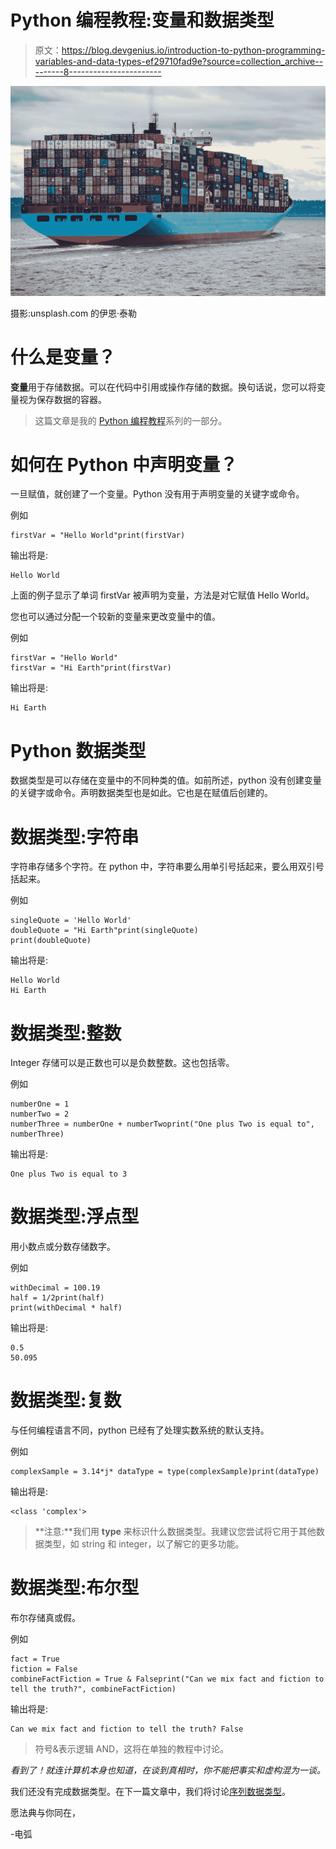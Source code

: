 # Python 编程教程:变量和数据类型

> 原文：<https://blog.devgenius.io/introduction-to-python-programming-variables-and-data-types-ef29710fad9e?source=collection_archive---------8----------------------->

![](img/186a336f7bf6e6b3f2fdfe64dad4dc59.png)

摄影:unsplash.com 的伊恩·泰勒

# 什么是变量？

**变量**用于存储数据。可以在代码中引用或操作存储的数据。换句话说，您可以将变量视为保存数据的容器。

> 这篇文章是我的 [Python 编程教程](https://arc-sosangyo.medium.com/list/introduction-to-python-programming-80e79264dcad)系列的一部分。

# 如何在 Python 中声明变量？

一旦赋值，就创建了一个变量。Python 没有用于声明变量的关键字或命令。

例如

```
firstVar = "Hello World"print(firstVar)
```

输出将是:

```
Hello World
```

上面的例子显示了单词 firstVar 被声明为变量，方法是对它赋值 Hello World。

您也可以通过分配一个较新的变量来更改变量中的值。

例如

```
firstVar = "Hello World"
firstVar = "Hi Earth"print(firstVar)
```

输出将是:

```
Hi Earth
```

# Python 数据类型

数据类型是可以存储在变量中的不同种类的值。如前所述，python 没有创建变量的关键字或命令。声明数据类型也是如此。它也是在赋值后创建的。

# 数据类型:字符串

字符串存储多个字符。在 python 中，字符串要么用单引号括起来，要么用双引号括起来。

例如

```
singleQuote = 'Hello World'
doubleQuote = "Hi Earth"print(singleQuote)
print(doubleQuote)
```

输出将是:

```
Hello World
Hi Earth
```

# 数据类型:整数

Integer 存储可以是正数也可以是负数整数。这也包括零。

例如

```
numberOne = 1
numberTwo = 2
numberThree = numberOne + numberTwoprint("One plus Two is equal to", numberThree)
```

输出将是:

```
One plus Two is equal to 3
```

# 数据类型:浮点型

用小数点或分数存储数字。

例如

```
withDecimal = 100.19
half = 1/2print(half)
print(withDecimal * half)
```

输出将是:

```
0.5
50.095
```

# 数据类型:复数

与任何编程语言不同，python 已经有了处理实数系统的默认支持。

例如

```
complexSample = 3.14*j* dataType = type(complexSample)print(dataType)
```

输出将是:

```
<class 'complex'>
```

> **注意:**我们用 **type** 来标识什么数据类型。我建议您尝试将它用于其他数据类型，如 string 和 integer，以了解它的更多功能。

# 数据类型:布尔型

布尔存储真或假。

例如

```
fact = True
fiction = False
combineFactFiction = True & Falseprint("Can we mix fact and fiction to tell the truth?", combineFactFiction)
```

输出将是:

```
Can we mix fact and fiction to tell the truth? False
```

> 符号&表示逻辑 AND，这将在单独的教程中讨论。

*看到了！就连计算机本身也知道，在谈到真相时，你不能把事实和虚构混为一谈。*

我们还没有完成数据类型。在下一篇文章中，我们将讨论[序列数据类型](https://arc-sosangyo.medium.com/introduction-to-python-programming-sequence-list-tuples-and-range-1caa03ffd55c)。

愿法典与你同在，

-电弧